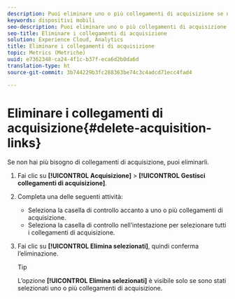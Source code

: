 ```yaml
---
description: Puoi eliminare uno o più collegamenti di acquisizione se non sono più necessari.
keywords: dispositivi mobili
seo-description: Puoi eliminare uno o più collegamenti di acquisizione se non sono più necessari.
seo-title: Eliminare i collegamenti di acquisizione
solution: Experience Cloud, Analytics
title: Eliminare i collegamenti di acquisizione
topic: Metrics (Metriche)
uuid: e7362348-ca24-4f1c-b37f-eca6d2b0da6d
translation-type: ht
source-git-commit: 3b744229b3fc288363be74c3c4adcd71ecc4fad4

---
```



# Eliminare i collegamenti di acquisizione{#delete-acquisition-links}

Se non hai più bisogno di collegamenti di acquisizione, puoi eliminarli.

1. Fai clic su **[!UICONTROL Acquisizione]** &gt; **[!UICONTROL Gestisci collegamenti di acquisizione]**.
1. Completa una delle seguenti attività:

   * Seleziona la casella di controllo accanto a uno o più collegamenti di acquisizione.
   * Seleziona la casella di controllo nell’intestazione per selezionare tutti i collegamenti di acquisizione.

1. Fai clic su **[!UICONTROL Elimina selezionati]**, quindi conferma l’eliminazione.

   >[!TIP]
   >
   >L’opzione **[!UICONTROL Elimina selezionati]** è visibile solo se sono stati selezionati uno o più collegamenti di acquisizione.

